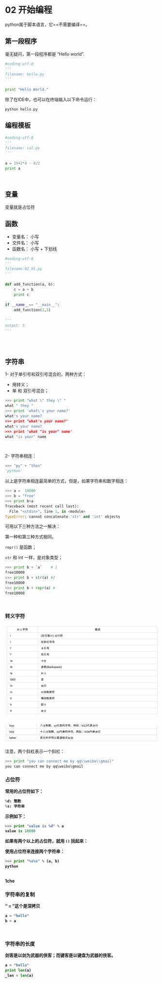 # 02 开始编程

python属于脚本语言，它==不需要编译==。

## 第一段程序

毫无疑问，第一段程序都是 “Hello world”.

```python
#coding:utf-8
'''
filename: hello.py
'''

print "Hello World."
```

除了在IDE中，也可以在终端输入以下命令运行：

```shell
python hello.py
```



## 编程模板

```python
#coding:utf-8
'''
filename: cal.py
'''

a = 19+2*4 - 8/2
print a
```

<br>

## 变量

变量就是占位符



## 函数

- 变量名： 小写
- 文件名： 小写
- 函数名： 小写 + 下划线

```python
#coding:utf-8
'''
filename:02_01.py
'''

def add_function(a, b):
    c = a + b
    print c

if __name__== "__main__":
    add_function(2,3)

'''
output: 5
'''
    
```

<br>

## 字符串

1- 对于单引号和双引号混合的，两种方式：

- 用转义；
- 单 和 双引号混合；

```python
>>> print "what \" they \" "
what " they " 
>>> print 'what\'s your name?'
what's your name?
>>> print "what's your name?"
what's your name?
>>> print 'what "is your" name'
what "is your" name
```

<br>

2- 字符串相连：

```python
>>> "py" + "thon"
'python'
```

以上是字符串相连最简单的方式，但是，如果字符串和数字相连：

```python
>>> a =  10000
>>> b = "free"
>>> print b+a
Traceback (most recent call last):
  File "<stdin>", line 1, in <module>
TypeError: cannot concatenate 'str' and 'int' objects
```

可用以下三种方法之一解决：

第一种和第三种方式相同。

`repr()` 是函数；

`str` 和 int 一样，是对象类型；

```python
>>> print b + `a`	 # 1
free10000
>>> print b + str(a) #2
free10000
>>> print b + repr(a) #
free10000
```

<br>

###  转义字符

![image-20180718214900140](02_01.png)

![image-20180718214938329](02_02.png)

注意，两个斜杠表示一个斜杠：

```python
>>> print "you can connect me by qq\\weibo\\gmail"
you can connect me by qq\weibo\gmail
```



<b>

### 占位符

常用的占位符如下：

```python
%d: 整数
%s: 字符串
```

示例如下：

```python
>>> print "value is %d" % a
value is 10000
```

如果有两个以上的占位符，就用 `()` 括起来：

使用占位符来连接两个字符串：

```python
>>> print "%s%s" % (a, b)
python
```

<br>1che

### 字符串的复制

“ = ”这个是深拷贝

```python
a = "hello"
b = a
```

<br>

### 字符串的长度

剑客是以剑为武器的侠客；而键客是以键盘为武器的侠客。 

```python
a = "hello"
print len(a)
_len = len(a)
```

